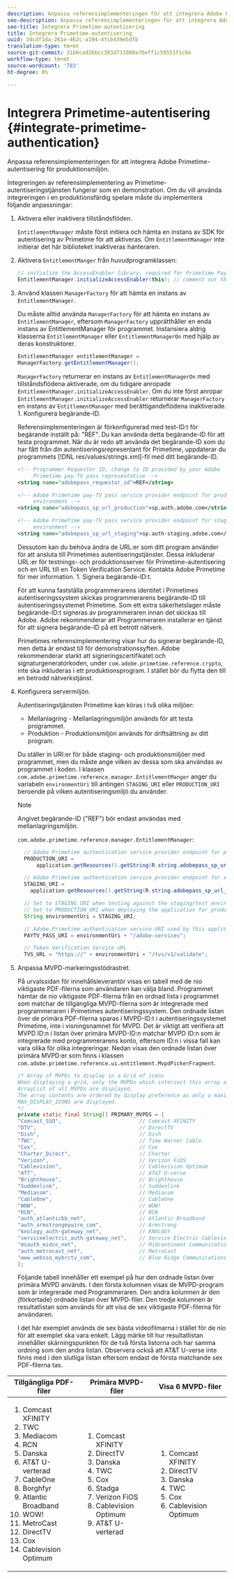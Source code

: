 ```yaml
---
description: Anpassa referensimplementeringen för att integrera Adobe Primetime-autentisering för produktionsmiljön.
seo-description: Anpassa referensimplementeringen för att integrera Adobe Primetime-autentisering för produktionsmiljön.
seo-title: Integrera Primetime-autentisering
title: Integrera Primetime-autentisering
uuid: 34cdf1da-261e-462c-a194-4fcb439e5dfb
translation-type: tm+mt
source-git-commit: 31b6cad26bcc393d731080a70eff1c59551f1c8e
workflow-type: tm+mt
source-wordcount: '783'
ht-degree: 0%

---
```



# Integrera Primetime-autentisering {#integrate-primetime-authentication}

Anpassa referensimplementeringen för att integrera Adobe Primetime-autentisering för produktionsmiljön.

Integreringen av referensimplementering av Primetime-autentiseringstjänsten fungerar som en demonstration. Om du vill använda integreringen i en produktionsfärdig spelare måste du implementera följande anpassningar:

1. Aktivera eller inaktivera tillståndsflöden.

   `EntitlementManager` måste först initiera och hämta en instans av SDK för autentisering av Primetime för att aktiveras. Om `EntitlementManager` inte initierar det här biblioteket inaktiveras hanteraren.
1. Aktivera `EntitlementManger` från huvudprogramklassen:

   ```java
   // initialize the AccessEnabler library, required for Primetime PayTV Pass entitlement workflows 
   EntitlementManager.initializeAccessEnabler(this); // comment out this line to disable entitlement workflows
   ```

1. Använd klassen `ManagerFactory` för att hämta en instans av `EntitlementManager`.

   Du måste alltid använda `ManagerFactory` för att hämta en instans av `EntitlementManager`, eftersom `ManagerFactory` upprätthåller en enda instans av EntitlementManager för programmet. Instansiera aldrig klasserna `EntitlementManager` eller `EntitlementManagerOn` med hjälp av deras konstruktorer.

   ```java
   EntitlementManager entitlementManager =  
   ManagerFactory.getEntitlementManager();
   ```

   `ManagerFactory` returnerar en instans av `EntitlementManagerOn` med tillståndsflödena aktiverade, om du tidigare anropade `EntitlementManager.initializeAccessEnabler`. Om du inte först anropar `EntitlementManager.initializeAccessEnabler` returnerar `ManagerFactory` en instans av `EntitlementManager` med berättigandeflödena inaktiverade. 1. Konfigurera begärande-ID.

   Referensimplementeringen är förkonfigurerad med test-ID:t för begärande inställt på: &quot;REF&quot;. Du kan använda detta begärande-ID för att testa programmet. När du är redo att använda det begärande-ID som du har fått från din autentiseringsrepresentant för Primetime, uppdaterar du programmets [!DNL res/values/strings.xml]-fil med ditt begärande-ID.

   ```xml
   <!-- Programmer Requestor ID, change to ID provided by your Adobe  
        Primetime pay-TV pass representative --> 
   <string name="adobepass_requestor_id">REF</string> 
   
   <!-- Adobe Primetime pay-TV pass service provider endpoint for production 
        environment --> 
   <string name="adobepass_sp_url_production">sp.auth.adobe.com</string> 
   
   <!-- Adobe Primetime pay-TV pass service provider endpoint for staging  
        environment --> 
   <string name="adobepass_sp_url_staging">sp.auth-staging.adobe.com</string>
   ```

   Dessutom kan du behöva ändra de URL:er som ditt program använder för att ansluta till Primetimes autentiseringstjänster. Dessa inkluderar URL:er för testnings- och produktionsserver för Primetime-autentisering och en URL till en Token Verification Service. Kontakta Adobe Primetime för mer information. 1. Signera begärande-ID:t.

   För att kunna fastställa programmerarens identitet i Primetimes autentiseringssystem skickas programmerarens begärande-ID till autentiseringssystemet Primetime. Som ett extra säkerhetslager måste begärande-ID:t signeras av programmeraren innan det skickas till Adobe. Adobe rekommenderar att Programmeraren installerar en tjänst för att signera begärande-ID på ett betrott nätverk.

   Primetimes referensimplementering visar hur du signerar begärande-ID, men detta är endast till för demonstrationssyften. Adobe rekommenderar starkt att signeringscertifikatet och signaturgeneratorkoden, under `com.adobe.primetime.reference.crypto`, inte ska inkluderas i ett produktionsprogram. I stället bör du flytta den till en betrodd nätverkstjänst.

1. Konfigurera servermiljön.

   Autentiseringstjänsten Primetime kan köras i två olika miljöer:

   * Mellanlagring - Mellanlagringsmiljön används för att testa programmet.
   * Produktion - Produktionsmiljön används för driftsättning av ditt program.

   Du ställer in URI:er för både staging- och produktionsmiljöer med programmet, men du måste ange vilken av dessa som ska användas av programmet i koden. I klassen `com.adobe.primetime.reference.manager.EntitlementManger` anger du variabeln `environmentUri` till antingen `STAGING_URI` eller `PRODUCTION_URI` beroende på vilken autentiseringsmiljö du använder.

   >[!NOTE]
   >
   >Angivet begärande-ID (&quot;REF&quot;) bör endast användas med mellanlagringsmiljön.

   `com.adobe.primetime.reference.manager.EntitlementManager`:

   ```java
     // Adobe Primetime authentication service provider endpoint for production environment 
     PRODUCTION_URI = 
         application.getResources().getString(R.string.adobepass_sp_url_production); 
   
     // Adobe Primetime authentication service provider endpoint for staging environment 
     STAGING_URI = 
       application.getResources().getString(R.string.adobepass_sp_url_staging); 
   
     // Set to STAGING_URI when testing against the staging/test environment 
     // Set to PRODUCTION_URI when deploying the application for production use 
     String environmentUri = STAGING_URI; 
   
     // Adobe Primetime authentication service URI used by this application 
     PAYTV_PASS_URI = environmentUri + "/adobe-services"; 
   
     // Token Verification Service URL 
     TVS_URL = "https://" + environmentUri + "/tvs/v1/validate";
   ```

1. Anpassa MVPD-markeringsstödrastret.

   På urvalssidan för innehållsleverantör visas en tabell med de nio viktigaste PDF-filerna som användaren kan välja bland. Programmet hämtar de nio viktigaste PDF-filerna från en ordnad lista i programmet som matchar de tillgängliga MVPD-filerna som är integrerade med programmeraren i Primetimes autentiseringssystem. Den ordnade listan över de primära PDF-filerna sparas i MVPD-ID:t i autentiseringssystemet Primetime, inte i visningsnamnet för MVPD. Det är viktigt att verifiera att MVPD ID:n i listan över primära MVPD-ID:n matchar MVPD ID:n som är integrerade med programmerarens konto, eftersom ID:n i vissa fall kan vara olika för olika integreringar. Nedan visas den ordnade listan över primära MVPD:er som finns i klassen `com.adobe.primetime.reference.ui.entitlement.MvpdPickerFragment`.

   ```java
   /* Array of MVPDs to display in a Grid of icons 
   When displaying a grid, only the MVPDs which intersect this array and the 
   ArrayList of all MVPDs are displayed. 
   The array contents are ordered by display preference as only a maximum of 
   MAX_DISPLAY_ICONS are displayed. 
   */ 
   private static final String[] PRIMARY_MVPDS = { 
   "Comcast_SSO",                         // Comcast XFINITY 
   "DTV",                                 // DirectTV 
   "Dish",                                // Dish 
   "TWC",                                 // Time Warner Cable 
   "Cox",                                 // Cox 
   "Charter_Direct",                      // Charter 
   "Verizon",                             // Verizon FiOS 
   "Cablevision",                         // Cablevision Optimum 
   "ATT",                                 // AT&T U-verse 
   "Brighthouse",                         // Brighthouse 
   "Suddenlink",                          // Suddenlink 
   "Mediacom",                            // Mediacom 
   "CableOne",                            // CableOne 
   "WOW",                                 // WOW! 
   "RCN",                                 // RCN 
   "auth_atlanticbb_net",                 // Atlantic Broadband 
   "auth_armstrongmywire_com",            // Armstrong 
   "knology_auth-gateway_net",            // KNOLOGY 
   "serviceelectric_auth-gateway_net",    // Service Electric Cablevision 
   "msauth_midco_net",                    // Midcontinent Communications 
   "auth_metrocast_net",                  // MetroCast 
   "www_websso_mybrctv_com",              // Blue Ridge Communications 
   };
   ```

   Följande tabell innehåller ett exempel på hur den ordnade listan över primära MVPD används. I den första kolumnen visas de MVPD-program som är integrerade med Programmeraren. Den andra kolumnen är den (förkortade) ordnade listan över MVPD-filer. Den tredje kolumnen är resultatlistan som används för att visa de sex viktigaste PDF-filerna för användaren.

   I det här exemplet används de sex bästa videofilmarna i stället för de nio för att exemplet ska vara enkelt. Lägg märke till hur resultatlistan innehåller skärningspunkten för de två första listorna och har samma ordning som den andra listan. Observera också att AT&amp;T U-verse inte finns med i den slutliga listan eftersom endast de första matchande sex PDF-filerna tas.

| Tillgängliga PDF-filer | Primära MVPD-filer | Visa 6 MVPD-filer |
|--- |--- |--- |
| <ol><li>Comcast XFINITY</li><li>TWC</li><li>Mediacom</li><li>RCN</li><li>Danska</li><li>AT&amp;T U-verterad</li><li>CableOne</li><li>Borghfyr</li><li>Atlantic Broadband</li><li>WOW!</li><li>MetroCast</li><li>DirectTV </li><li>Cox</li><li>Cablevision Optimum</li></ol> | <ol><li>Comcast XFINITY</li><li>DirectTV</li><li>Danska</li><li> TWC</li><li>Cox</li><li>Stadga</li><li>Verizon FiOS</li><li>Cablevision Optimum</li><li>AT&amp;T U-verterad</li></ol> | <ol><li>Comcast XFINITY</li><li>DirectTV</li><li>Danska</li><li>TWC</li><li>Cox</li><li>Cablevision Optimum</li></ol> |
